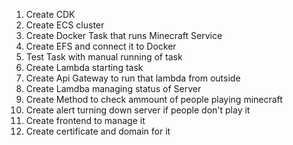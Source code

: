 1. Create CDK
2. Create ECS cluster
4. Create Docker Task that runs Minecraft Service
3. Create EFS and connect it to Docker
5. Test Task with manual running of task
6. Create Lambda starting task
7. Create Api Gateway to run that lambda from outside
8. Create Lamdba managing status of Server
9. Create Method to check ammount of people playing minecraft
10. Create alert turning down server if people don't play it 
11. Create frontend to manage it
12. Create certificate and domain for it
